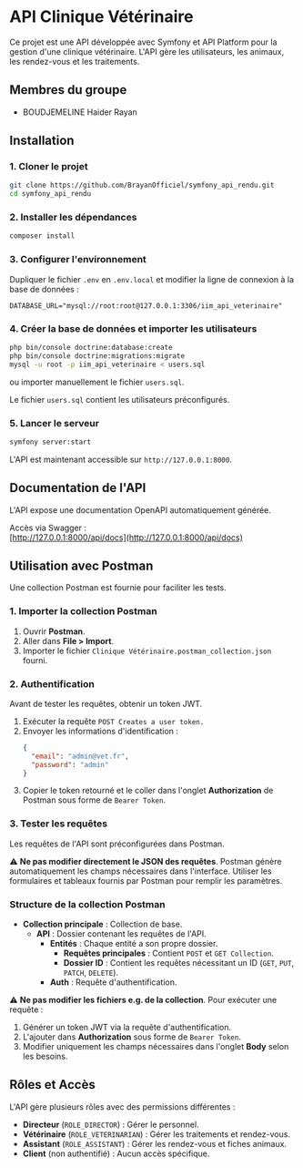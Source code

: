 # API Clinique Vétérinaire

Ce projet est une API développée avec Symfony et API Platform pour la gestion d'une clinique vétérinaire. L'API gère les utilisateurs, les animaux, les rendez-vous et les traitements.

## Membres du groupe

- BOUDJEMELINE Haider Rayan

## Installation

### 1. Cloner le projet

```bash
git clone https://github.com/BrayanOfficiel/symfony_api_rendu.git
cd symfony_api_rendu
```

### 2. Installer les dépendances

```bash
composer install
```

### 3. Configurer l'environnement

Dupliquer le fichier `.env` en `.env.local` et modifier la ligne de connexion à la base de données :

```env
DATABASE_URL="mysql://root:root@127.0.0.1:3306/iim_api_veterinaire"
```

### 4. Créer la base de données et importer les utilisateurs

```bash
php bin/console doctrine:database:create
php bin/console doctrine:migrations:migrate
mysql -u root -p iim_api_veterinaire < users.sql
```

ou importer manuellement le fichier `users.sql`.

Le fichier `users.sql` contient les utilisateurs préconfigurés.

### 5. Lancer le serveur

```bash
symfony server:start
```

L'API est maintenant accessible sur `http://127.0.0.1:8000`.

## Documentation de l'API

L'API expose une documentation OpenAPI automatiquement générée.

Accès via Swagger :  
[http://127.0.0.1:8000/api/docs](http://127.0.0.1:8000/api/docs)

## Utilisation avec Postman

Une collection Postman est fournie pour faciliter les tests.

### 1. Importer la collection Postman

1. Ouvrir **Postman**.
2. Aller dans **File > Import**.
3. Importer le fichier `Clinique Vétérinaire.postman_collection.json` fourni.

### 2. Authentification

Avant de tester les requêtes, obtenir un token JWT.

1. Exécuter la requête `POST Creates a user token.`
2. Envoyer les informations d'identification :
   ```json
   {
     "email": "admin@vet.fr",
     "password": "admin"
   }
   ```
3. Copier le token retourné et le coller dans l'onglet **Authorization** de Postman sous forme de `Bearer Token`.

### 3. Tester les requêtes

Les requêtes de l'API sont préconfigurées dans Postman.

⚠️ **Ne pas modifier directement le JSON des requêtes**. Postman génère automatiquement les champs nécessaires dans l'interface. Utiliser les formulaires et tableaux fournis par Postman pour remplir les paramètres.

### Structure de la collection Postman

- **Collection principale** : Collection de base.
    - **API** : Dossier contenant les requêtes de l'API.
      - **Entités** : Chaque entité a son propre dossier.
          - **Requêtes principales** : Contient `POST` et `GET Collection`.
          - **Dossier ID** : Contient les requêtes nécessitant un ID (`GET`, `PUT`, `PATCH`, `DELETE`).
      - **Auth** : Requête d'authentification.

⚠️ **Ne pas modifier les fichiers e.g. de la collection**. Pour exécuter une requête :
1. Générer un token JWT via la requête d'authentification.
2. L'ajouter dans **Authorization** sous forme de `Bearer Token`.
3. Modifier uniquement les champs nécessaires dans l'onglet **Body** selon les besoins.

## Rôles et Accès

L'API gère plusieurs rôles avec des permissions différentes :

- **Directeur** (`ROLE_DIRECTOR`) : Gérer le personnel.
- **Vétérinaire** (`ROLE_VETERINARIAN`) : Gérer les traitements et rendez-vous.
- **Assistant** (`ROLE_ASSISTANT`) : Gérer les rendez-vous et fiches animaux.
- **Client** (non authentifié) : Aucun accès spécifique.
